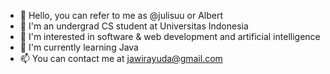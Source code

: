 - 👋 Hello, you can refer to me as @julisuu or Albert
- 🏫 I'm an undergrad CS student at Universitas Indonesia
- 👀 I'm interested in software & web development and artificial intelligence
- 🌱 I'm currently learning Java
- 📫 You can contact me at jawirayuda@gmail.com

<!---
julisuu/julisuu is a ✨ special ✨ repository because its `README.md` (this file) appears on your GitHub profile.
You can click the Preview link to take a look at your changes.
--->
